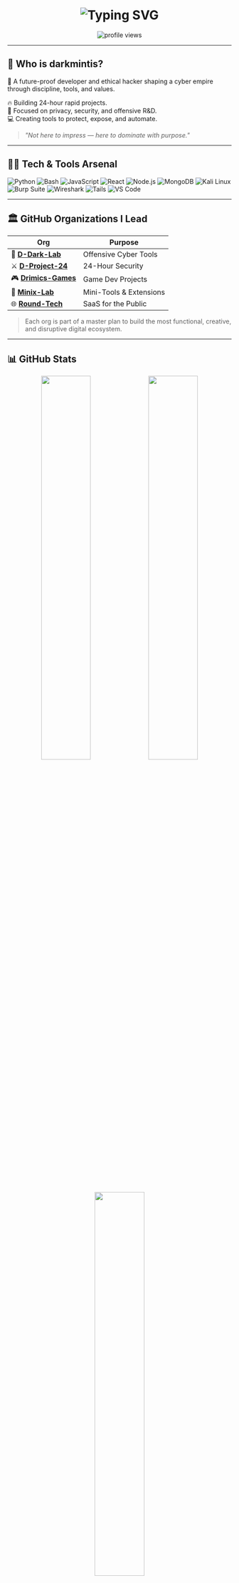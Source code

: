 <!-- BANNER -->
<h1 align="center">
  <img src="https://readme-typing-svg.herokuapp.com?font=Fira+Code&size=26&pause=1000&color=00FFEA&center=true&vCenter=true&multiline=true&width=800&lines=Hey+there%2C+I'm+darkmintis!;Cyber+Security+Architect+%7C+Toolmaker+%7C+Digital+Warrior;Building+Hacker+Tools+%F0%9F%94%8F+Living+by+Values" alt="Typing SVG" />
</h1>

<p align="center">
  <img src="https://komarev.com/ghpvc/?username=darkmintis&label=Profile%20views&color=00ffee&style=flat" alt="profile views" />
</p>

---

## 🧠 Who is darkmintis?

🚀 A future-proof developer and ethical hacker shaping a cyber empire through discipline, tools, and values.

🔥 Building 24-hour rapid projects.  
🔐 Focused on privacy, security, and offensive R&D.  
💻 Creating tools to protect, expose, and automate.

> _"Not here to impress — here to dominate with purpose."_


---

## 👨‍💻 Tech & Tools Arsenal

![Python](https://img.shields.io/badge/-Python-121212?style=for-the-badge&logo=python)
![Bash](https://img.shields.io/badge/-Bash-121212?style=for-the-badge&logo=gnu-bash)
![JavaScript](https://img.shields.io/badge/-JavaScript-121212?style=for-the-badge&logo=javascript)
![React](https://img.shields.io/badge/-React-121212?style=for-the-badge&logo=react)
![Node.js](https://img.shields.io/badge/-Node.js-121212?style=for-the-badge&logo=node.js)
![MongoDB](https://img.shields.io/badge/-MongoDB-121212?style=for-the-badge&logo=mongodb)
![Kali Linux](https://img.shields.io/badge/-Kali%20Linux-121212?style=for-the-badge&logo=kalilinux)
![Burp Suite](https://img.shields.io/badge/-Burp%20Suite-121212?style=for-the-badge&logo=burpsuite)
![Wireshark](https://img.shields.io/badge/-Wireshark-121212?style=for-the-badge&logo=wireshark)
![Tails](https://img.shields.io/badge/-Tails-121212?style=for-the-badge&logo=tails)
![VS Code](https://img.shields.io/badge/-VS%20Code-121212?style=for-the-badge&logo=visual-studio-code)

---

## 🏛️ GitHub Organizations I Lead

| Org | Purpose |
|-----|---------|
| 🔐 [**D-Dark-Lab**](https://github.com/D-Dark-Lab) | Offensive Cyber Tools |
| ⚔️ [**D-Project-24**](https://github.com/D-Project-24) | 24-Hour Security |
| 🎮 [**Drimics-Games**](https://github.com/Drimics-Games) | Game Dev Projects |
| 🧩 [**Minix-Lab**](https://github.com/Minix-Lab) | Mini-Tools & Extensions |
| 🌐 [**Round-Tech**](https://github.com/Round-Tech) | SaaS for the Public |

> Each org is part of a master plan to build the most functional, creative, and disruptive digital ecosystem.

---

## 📊 GitHub Stats

<p align="center">
  <img width="47%" src="https://github-readme-stats.vercel.app/api?username=darkmintis&show_icons=true&theme=tokyonight&hide_border=true&count_private=true" />
  <img width="47%" src="https://github-readme-streak-stats.herokuapp.com/?user=darkmintis&theme=tokyonight&hide_border=true" />
  <img width="47%" src="https://github-readme-stats.vercel.app/api/top-langs/?username=darkmintis&layout=compact&theme=tokyonight&hide_border=true" />
</p>

---

## 🧠 GitHub Trophy Showcase

<p align="center">
  <img src="https://github-profile-trophy.vercel.app/?username=darkmintis&theme=matrix&no-frame=true&margin-w=10&column=6" />
</p>

---

## 📈 Activity Graph

<p align="center">
  <img src="https://github-readme-activity-graph.vercel.app/graph?username=darkmintis&theme=dracula&bg_color=000000&hide_border=true&line=00ffe0&point=00ffe0" />
</p>

---

## 🕶️ Vision

> I don’t just code.  
> I **architect systems**, I **weaponize knowledge**, and I **deliver impact**.  
> I live by **values, focus, and mastery.**

🧩 Stay tuned. I'm only getting started.

---

## 📫 Connect with Me

- 📩 Email: [darkmintis@gmail.com](mailto:darkmintis@gmail.com)
- 💬 Telegram: [@Darkmintis](https://t.me/Darkmintis)
- 🔗 X: [X.com/darkmintis](https://x.com/darkmintis)

---

> _"Ethics over shortcuts. Skill over hype. Execution over talk."_  
> – darkmintis 🔐
